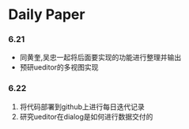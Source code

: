 # Daily Paper #

### 6.21 ###
* 同黄奎,吴忠一起将后面要实现的功能进行整理并输出
* 预研ueditor的多视图实现

### 6.22 ###
1. 将代码部署到github上进行每日迭代记录
2. 研究ueditor在dialog是如何进行数据交付的